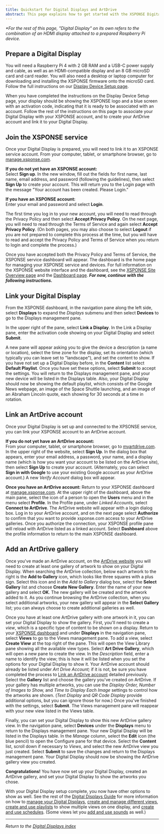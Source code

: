 ```yaml
---
title: Quickstart for Digital Displays and ArtDrive
abstract: This page explains how to get started with the XSPONSE Digital Display device and ArtDrive service. By following the instructions presented here, you can (1) prepare a Raspberry Pi device to serve as an XSPONSE Digital Display*, (2) join the XSPONSE service, (3) link your Digital Display, (4) create and link an ArtDrive account to your Digital Display, and (5) create an ArtDrive gallery and show it on your Digital Display.
---
```

_\*For the rest of this page, "Digital Display" on its own refers to the combination of an HDMI display attached to a prepared Raspberry Pi device._

## Prepare a Digital Display
You will need a Raspberry Pi 4 with 2 GB RAM and a USB-C power supply and cable, as well as an HDMI-compatible display and an 8 GB microSD card and card reader. You will also need a desktop or laptop computer for downloading and installing the XSPONSE firmware onto the microSD card. Follow the full instructions on our [Display Device Setup page](display-device-setup.md).

When you have completed the instructions on the Display Device Setup page, your display should be showing the XSPONSE logo and a blue screen with an activation code, indicating that it is ready to be associated with an account. Follow the rest of the instructions on this page to associate your Digital Display with your XSPONSE account, and to create your ArtDrive account and link it to your Digital Display.

## Join the XSPONSE service
Once your Digital Display is prepared, you will need to link it to an XSPONSE service account. From your computer, tablet, or smartphone browser, go to [manage.xsponse.com](https://manage.xsponse.com).

**If you do not yet have an XSPONSE account:**  
Select **Sign up**. In the new window, fill out the fields for first name, last name, email address, and password (following the guidelines), then select **Sign Up** to create your account. This will return you to the Login page with the message "Your account has been created. Please Login."

**If you have an XSPONSE account:**  
Enter your email and password and select **Login**. 

The first time you log in to your new account, you will need to read through the Privacy Policy and then select **Accept Privacy Policy**. On the next page, you will need to read through the Terms of Service and again select **Accept Privacy Policy**. (On both pages, you may also choose to select **Logout** if you are not prepared to complete this process at the time, but you will have to read and accept the Privacy Policy and Terms of Service when you return to login and complete the process.)

Once you have accepted both the Privacy Policy and Terms of Service, the XSPONSE service dashboard will appear. The dashboard is the home page for managing your XSPONSE service and devices. For full information on the XSPONSE website interface and the dashboard, see the [XSPONSE Site Overview page](../general-ops/site-overview.md) and the [Dashboard page](../general-ops/dashboard.md). ***For now, continue with the following instructions.***

## Link your Digital Display
From the XSPONSE dashboard, in the navigation pane along the left side, select **Displays** to expand the _Displays_ submenu and then select **Devices** to go to the Displays management pane. 

In the upper right of the pane, select **Link a Display**. In the Link a Display pane, enter the activation code showing on your Digital Display and select **Submit**. 

A new pane will appear asking you to give the device a description (a name or location), select the time zone for the display, set its orientation (which typically you can leave set to "landscape"), and set the content to show. If you have not set up a Digital Display before, in the **Content** list select **Default Playlist**. Once you have set these options, select **Submit** to accept the settings. You will return to the Displays management pane, and your new device will be listed in the Displays table. Also, your Digital Display should now be showing the default playlist, which consists of the Google News webpage, an image of the Space Shuttle launching, and an image of an Abraham Lincoln quote, each showing for 30 seconds at a time in rotation.

## Link an ArtDrive account
Once your Digital Display is set up and connected to the XPSONSE service, you can link your XSPONSE account to an ArtDrive account. 

**If you do not yet have an ArtDrive account:**  
From your computer, tablet, or smartphone browser, go to [myartdrive.com](https://myartdrive.com). In the upper right of the website, select **Sign Up**. In the dialog box that appears, enter your email address, a password, your name, and a display name (which is how you want your account to be listed on the ArtDrive site), then select **Sign Up** to create your account. (Alternately, you can select **Sign in with Google** to use your existing Google account as your ArtDrive account.) A new _Verify Account_ dialog box will appear.

**Once you have an ArtDrive account:**
Return to your XSPONSE dashboard at [manage.xsponse.com](https://manage.xsponse.com). At the upper right of the dashboard, above the main pane, select the icon of a person to open the **Users** menu and in the menu select **Profile**. In the Profile pane, under _Linked Accounts_, select **Connect to ArtDrive**. The ArtDrive website will appear with a login dialog box. Log in to your ArtDrive account, and on the next page select **Authorize** to confirm that you want to provide xsponse.com access to your ArtDrive galleries. Once you authorize the connection, your XSPONSE profile pane will reload with ArtDrive listed as a linked account. Select **Dashboard** above the profile information to return to the main XSPONSE dashboard.

## Add an ArtDrive gallery
Once you've made an ArtDrive account, on the [ArtDrive website](https://myartdrive.com) you will need to create at least one gallery of artwork to show on your Digital Display. When searching the ArtDrive collection, below each artwork to the right is the **Add to Gallery** icon, which looks like three squares with a plus sign. Select this icon and in the _Add to Gallery_ dialog box, select the **Select Gallery** list and choose **Create New Gallery**. Enter the name of your new gallery and select **OK**. The new gallery will be created and the artwork added to it. As you continue browsing the ArtDrive collection, when you select additional artworks, your new gallery will appear in the **Select Gallery** list; you can always choose to create additional galleries as well.

Once you have at least one ArtDrive gallery with one artwork in it, you can set your Digital Display to show the gallery. First, you'll need to create a _view_, which is a specific type of content to be shown on a display. Return to your [XSPONSE dashboard](https://manage.xsponse.com) and under **Displays** in the navigation pane, select **Views** to go to the Views management pane. To add a view, select **Create View** at the top right of the pane. This will open the View Library pane showing all the available view types. Select **Art Drive Gallery**, which will open a new pane to create the view. In the _Description_ field, enter a name to identify the view; this is how it will be listed when you set the options for your Digital Display to show it. Your ArtDrive account should already be listed under _Art Drive Account;_ if it is not, be sure you have completed the process to [Link an ArtDrive account](artdrive-quickstart.md#link-an-artdrive-account) detailed previously. Select the **Gallery** list and choose the gallery you've created on ArtDrive. If your gallery has multiple artworks, you can use the _Display Order, Number of Images to Show,_ and _Time to Display Each Image_ settings to control how the artworks are shown. (_Text Display_ and _QR Code Display_ provide additional options, but you can ignore those for now.) Once you've finished with the settings, select **Submit**. The Views management pane will reappear with your new view listed in the Views table.

Finally, you can set your Digital Display to show this new ArtDrive gallery view. In the navigation pane, select **Devices** under the **Displays** menu to return to the Displays management pane. Your new Digital Display will be listed in the Displays table. In the _Manage_ column, select the **Edit** icon (the blue pencil) to open the Configure pane for that device. Select the **Content** list, scroll down if necessary to _Views_, and select the new ArtDrive view you just created. Select **Submit** to save the changes and return to the Displays management pane. Your Digital Display should now be showing the ArtDrive gallery view you created.

**Congratulations!** You have now set up your Digital Display, created an ArtDrive gallery, and set your Digital Display to show the artworks you chose. 

With your Digital Display setup complete, you now have other options to show as well. See the rest of the [Digital Displays Guide](index.md) for more information on how to [manage your Digital Displays](displays-management.md), [create and manage different views](views-management.md), [create and use playlists](playlists-management.md) to show multiple views on one display, and [create and use schedules](schedules-management.md). (Some views let you [add and use sounds](sounds-management.md) as well.)

___
*Return to the [Digital Displays index](index.md)*
